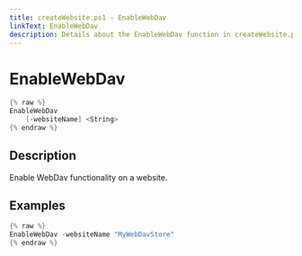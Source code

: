 ```yaml
---
title: createWebsite.ps1 - EnableWebDav
linkText: EnableWebDav
description: Details about the EnableWebDav function in createWebsite.ps1 helper script
---
```


# EnableWebDav

```PowerShell
{% raw %}
EnableWebDav
    [-websiteName] <String>
{% endraw %}
```

## Description

Enable WebDav functionality on a website.

## Examples

```PowerShell
{% raw %}
EnableWebDav -websiteName "MyWebDavStore"
{% endraw %}
```
